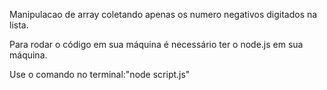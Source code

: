 Manipulacao de array coletando apenas os numero negativos digitados na lista.

Para rodar o código em sua máquina é necessário ter o node.js em sua máquina.

Use o comando no terminal:"node script.js"
